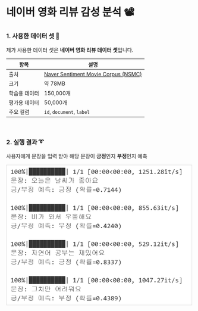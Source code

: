 # 네이버 영화 리뷰 감성 분석 📽️

### 1. 사용한 데이터 셋 📁

제가 사용한 데이터 셋은 **네이버 영화 리뷰 데이터 셋**입니다. 

|항목|설명|
|---|---|
|출처|[Naver Sentiment Movie Corpus (NSMC)](https://raw.githubusercontent.com/e9t/nsmc/master/ratings_train.txt)|
|크기|약 78MB|
|학습용 데이터|150,000개|
|평가용 데이터|50,000개|
|주요 컬럼|`id`, `document`, `label`|

<br>

### 2. 실행 결과 ➰

사용자에게 문장을 입력 받아 해당 문장이 **긍정**인지 **부정**인지 예측

<img src="./img/image_1.png" width="500"/>
